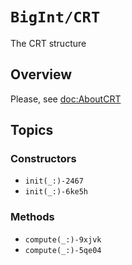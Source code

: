 # ``BigInt/CRT``

The CRT structure

## Overview

Please, see <doc:AboutCRT>

## Topics

### Constructors

- ``init(_:)-2467``
- ``init(_:)-6ke5h``

### Methods

- ``compute(_:)-9xjvk``
- ``compute(_:)-5qe04``
